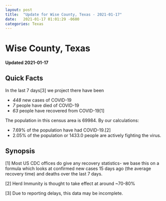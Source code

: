 ```yaml
---
layout: post
title:  "Update for Wise County, Texas - 2021-01-17"
date:   2021-01-17 01:01:29 -0600
categories: Texas
---
```


# Wise County, Texas
#### Updated 2021-01-17

## Quick Facts

In the last 7 days[3] we project there have been
- *448* new cases of COVID-19
- *7* people have died of COVID-19
- *63* people have recovered from COVID-19[1]

The population in this census area is 69984. By our calculations:
- 7.69% of the population have had COVID-19.[2]
- 2.05% of the population or 1433.0 people are actively fighting the virus.

## Synopsis




[1] Most US CDC offices do give any recovery statistics- we base this on a formula which looks at confirmed new cases
15 days ago (the average recovery time) and deaths over the last 7 days.

[2] Herd Immunity is thought to take effect at around ~70-80%

[3] Due to reporting delays, this data may be incomplete.
 
    